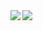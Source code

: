 <a href="https://github.com/anuraghazra/github-readme-stats">
  <img align="left" src="https://github-readme-stats.vercel.app/api?username=beginaid&count_private=true&show_icons=true&theme=dark" />
</a>
<a href="https://github.com/anuraghazra/github-readme-stats">
  <img align="left" src="https://github-readme-stats.vercel.app/api/top-langs/?username=beginaid&theme=dark&count_private=false" />
</a>
